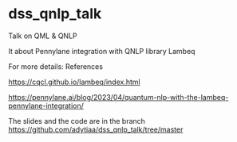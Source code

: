 # dss_qnlp_talk
Talk on QML & QNLP

It about Pennylane integration with QNLP library Lambeq 

For more details: References

https://cqcl.github.io/lambeq/index.html

https://pennylane.ai/blog/2023/04/quantum-nlp-with-the-lambeq-pennylane-integration/

The slides and the code are in the branch 
https://github.com/adytiaa/dss_qnlp_talk/tree/master


